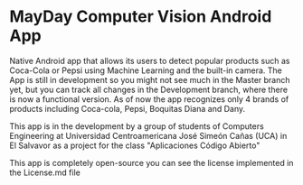 # MayDay Computer Vision Android App
Native Android app that allows its users to detect popular products such as Coca-Cola or Pepsi using Machine Learning and the built-in camera.
The App is still in development so you might not see much in the Master branch yet, but you can track all changes in the Development branch, where there is now a functional version.
As of now the app recognizes only 4 brands of products including Coca-cola, Pepsi, Boquitas Diana and Dany.

This app is in the development by a group of students of Computers Engineering at Universidad Centroamericana José Simeón Cañas (UCA) in El Salvavor as a project for the class "Aplicaciones Código Abierto"

This app is completely open-source you can see the license implemented in the License.md file
